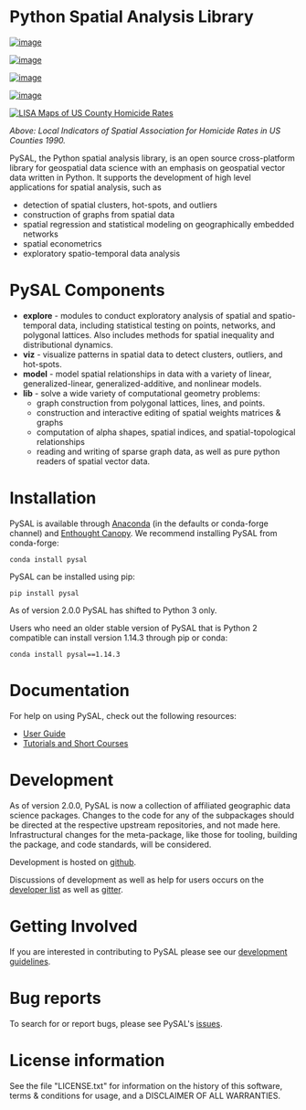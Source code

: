 Python Spatial Analysis Library
===============================

[![image](https://travis-ci.org/pysal/pysal.svg)](https://travis-ci.org/pysal)

[![image](https://coveralls.io/repos/pysal/pysal/badge.svg?branch=master)](https://coveralls.io/r/pysal/pysal?branch=master)

[![image](https://badges.gitter.im/pysal/pysal.svg)](https://gitter.im/pysal/pysal)

[![image](https://readthedocs.org/projects/pip/badge/?version=latest)](http://pysal.readthedocs.io/en/latest/index.html)

[![LISA Maps of US County Homicide Rates](https://farm2.staticflickr.com/1699/23937788493_1b9d147b9f_z.jpg)](http://nbviewer.ipython.org/urls/gist.githubusercontent.com/darribas/657e0568df7a63362762/raw/pysal_lisa_maps.ipynb)

*Above: Local Indicators of Spatial Association for Homicide Rates in US
Counties 1990.*

PySAL, the Python spatial analysis library, is an open source
cross-platform library for geospatial data science with an emphasis on
geospatial vector data written in Python. It supports the development of
high level applications for spatial analysis, such as

-   detection of spatial clusters, hot-spots, and outliers
-   construction of graphs from spatial data
-   spatial regression and statistical modeling on geographically
    embedded networks
-   spatial econometrics
-   exploratory spatio-temporal data analysis

PySAL Components
================

-   **explore** - modules to conduct exploratory analysis of spatial and spatio-temporal data, including statistical testing on points, networks, and
    polygonal lattices.  Also includes methods for spatial inequality and distributional dynamics.
-   **viz** - visualize patterns in spatial data to detect clusters,
    outliers, and hot-spots.
-   **model** - model spatial relationships in data with a variety of
    linear, generalized-linear, generalized-additive, and nonlinear
    models.
-   **lib** - solve a wide variety of computational geometry problems:
    -   graph construction from polygonal lattices, lines, and points.
    -   construction and interactive editing of spatial weights matrices
        & graphs
    -   computation of alpha shapes, spatial indices, and
        spatial-topological relationships
    -   reading and writing of sparse graph data, as well as pure python
        readers of spatial vector data.

Installation
============

PySAL is available through
[Anaconda](https://www.continuum.io/downloads) (in the defaults or
conda-forge channel) and [Enthought
Canopy](https://www.enthought.com/products/canopy/). We recommend
installing PySAL from conda-forge:

``` {.sourceCode .bash}
conda install pysal
```

PySAL can be installed using pip:

``` {.sourceCode .bash}
pip install pysal
```

As of version 2.0.0 PySAL has shifted to Python 3 only.

Users who need an older stable version of PySAL that is Python 2
compatible can install version 1.14.3 through pip or conda:

``` {.sourceCode .bash}
conda install pysal==1.14.3
```

Documentation
=============

For help on using PySAL, check out the following resources:

-   [User
    Guide](http://pysal.readthedocs.org/en/latest/users/index.html)
-   [Tutorials and Short
    Courses](https://github.com/pysal/notebooks/blob/master/courses.md)

Development
===========

As of version 2.0.0, PySAL is now a collection of affiliated geographic
data science packages. Changes to the code for any of the subpackages
should be directed at the respective upstream repositories, and not made
here. Infrastructural changes for the meta-package, like those for
tooling, building the package, and code standards, will be considered.

Development is hosted on [github](https://github.com/pysal/pysal).

Discussions of development as well as help for users occurs on the
[developer list](http://groups.google.com/group/pysal-dev) as well as
[gitter](https://gitter.im/pysal/pysal?).

Getting Involved
================

If you are interested in contributing to PySAL please see our
[development guidelines](https://github.com/pysal/pysal/wiki).

Bug reports
===========

To search for or report bugs, please see PySAL\'s
[issues](http://github.com/pysal/pysal/issues).

License information
===================

See the file \"LICENSE.txt\" for information on the history of this
software, terms & conditions for usage, and a DISCLAIMER OF ALL
WARRANTIES.
